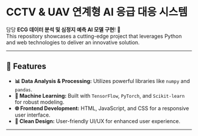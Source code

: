 # CCTV & UAV 연계형 AI 응급 대응 시스템

담당 **ECG 데이터 분석 및 심정지 예측 AI 모델 구현**! 🚀  
This repository showcases a cutting-edge project that leverages Python and web technologies to deliver an innovative solution.

---

## 🌟 Features

- **📊 Data Analysis & Processing:** Utilizes powerful libraries like `numpy` and `pandas`.
- **🤖 Machine Learning:** Built with `TensorFlow`, `PyTorch`, and `Scikit-learn` for robust modeling.
- **🌐 Frontend Development:** HTML, JavaScript, and CSS for a responsive user interface.
- **🎨 Clean Design:** User-friendly UI/UX for enhanced user experience.

---

